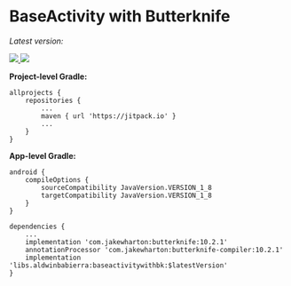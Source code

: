 # BaseActivity with Butterknife

*Latest version:*

[![](https://api.bintray.com/packages/aldwinb16/BaseActivity-with-Butterknife/libs.aldwinbabierra.baseactivity/images/download.svg) ](https://bintray.com/aldwinb16/BaseActivity-with-Butterknife/libs.aldwinbabierra.baseactivity/_latestVersion)
[![](https://jitpack.io/v/aldwinbabierra/Base-Activity-with-Butterknife.svg)](https://jitpack.io/#aldwinbabierra/Base-Activity-with-Butterknife)


__Project-level Gradle:__
```
allprojects {
	repositories {
		...
		maven { url 'https://jitpack.io' }
		...
	}
}
```


__App-level Gradle:__ 
```
android {
	compileOptions {
		sourceCompatibility JavaVersion.VERSION_1_8
		targetCompatibility JavaVersion.VERSION_1_8
	}
}
```

```
dependencies {
	...
	implementation 'com.jakewharton:butterknife:10.2.1'
	annotationProcessor 'com.jakewharton:butterknife-compiler:10.2.1'
	implementation 'libs.aldwinbabierra:baseactivitywithbk:$latestVersion'
}
```

